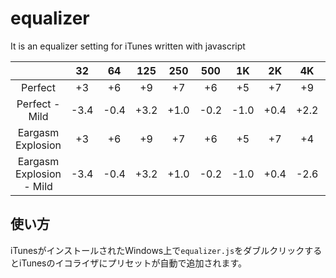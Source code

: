 # equalizer
It is an equalizer setting for iTunes written with javascript

|　|32|64|125|250|500|1K|2K|4K|8K|16K|
|:---:|:---:|:---:|:---:|:---:|:---:|:---:|:---:|:---:|:---:|:---:|
|Perfect|+3|+6|+9|+7|+6|+5|+7|+9|+11|+8|
|Perfect - Mild|-3.4|-0.4|+3.2|+1.0|-0.2|-1.0|+0.4|+2.2|+4.5|+1.6|
|Eargasm Explosion|+3|+6|+9|+7|+6|+5|+7|+4|+11|+8|
|Eargasm Explosion - Mild|-3.4|-0.4|+3.2|+1.0|-0.2|-1.0|+0.4|-2.6|+4.5|+1.6|

## 使い方
iTunesがインストールされたWindows上で`equalizer.js`をダブルクリックするとiTunesのイコライザにプリセットが自動で追加されます。